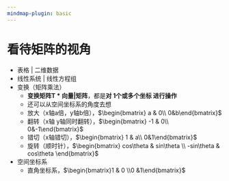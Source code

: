 ```yaml
---
mindmap-plugin: basic
---
```


# 看待矩阵的视角
- 表格 | 二维数据
- 线性系统 | 线性方程组
- 变换（矩阵乘法）
	- **变换矩阵T * 向量|矩阵**，都是**对 1个或多个坐标 进行操作**
	- 还可以从空间坐标系的角度去想
	- 放大（x轴a倍，y轴b倍），$\begin{bmatrix}  a & 0\\  0&b\end{bmatrix}$
	- 翻转（x轴 y轴同时翻转），$\begin{bmatrix}  -1 & 0\\  0&-1\end{bmatrix}$
	- 错切（x轴错切），$\begin{bmatrix}  1 & a\\  0&1\end{bmatrix}$
	- 旋转（顺时针），$\begin{bmatrix}  cos\theta  & sin\theta \\  -sin\theta & cos\theta \end{bmatrix}$
- 空间坐标系
    - 直角坐标系，$\begin{bmatrix}1 & 0 \\0 &1\end{bmatrix}$
